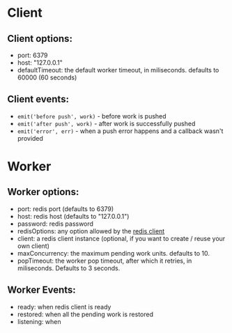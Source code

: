 # Client

## Client options:

* port: 6379
* host: "127.0.0.1"
* defaultTimeout: the default worker timeout, in miliseconds. defaults to 60000 (60 seconds)

## Client events:

* `emit('before push', work)` - before work is pushed
* `emit('after push', work)` - after work is successfully pushed
* `emit('error', err)` - when a push error happens and a callback wasn't provided


# Worker

## Worker options:

* port: redis port (defaults to 6379)
* host: redis host (defaults to "127.0.0.1")
* password: redis password
* redisOptions: any option allowed by the [redis client](https://github.com/mranney/node_redis)
* client: a redis client instance (optional, if you want to create / reuse your own client)
* maxConcurrency: the maximum pending work units. defaults to 10.
* popTimeout: the worker pop timeout, after which it retries, in miliseconds. Defaults to 3 seconds.

## Worker Events:

* ready: when redis client is ready
* restored: when all the pending work is restored
* listening: when